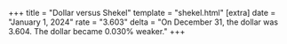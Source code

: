 +++
title = "Dollar versus Shekel"
template = "shekel.html"
[extra]
date = "January  1, 2024"
rate = "3.603"
delta = "On December 31, the dollar was 3.604. The dollar became 0.030% weaker."
+++
